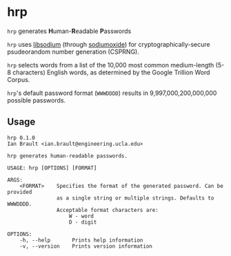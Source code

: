 # hrp

`hrp` generates **H**uman-**R**eadable **P**asswords

`hrp` uses [libsodium](https://libsodium.gitbook.io/doc/) (through
[sodiumoxide](https://docs.rs/sodiumoxide/0.2.5/sodiumoxide/)) for
cryptographically-secure psudeorandom number generation (CSPRNG).

`hrp` selects words from a list of the 10,000 most common medium-length (5-8
characters) English words, as determined by the Google Trillion Word Corpus.

`hrp`'s default password format (`WWWDDDD`) results in 9,997,000,200,000,000
possible passwords.

## Usage

```
hrp 0.1.0
Ian Brault <ian.brault@engineering.ucla.edu>

hrp generates human-readable passwords.

USAGE: hrp [OPTIONS] [FORMAT]

ARGS:
    <FORMAT>    Specifies the format of the generated password. Can be provided
                as a single string or multiple strings. Defaults to WWWDDDD.
                Acceptable format characters are:
                    W - word
                    D - digit

OPTIONS:
    -h, --help       Prints help information
    -v, --version    Prints version information
```
